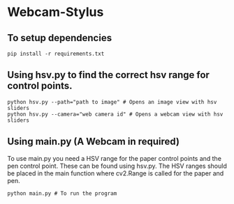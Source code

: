 # Webcam-Stylus

## To setup dependencies
```
pip install -r requirements.txt
```

## Using hsv.py to find the correct hsv range for control points.
```
python hsv.py --path="path to image" # Opens an image view with hsv sliders
python hsv.py --camera="web camera id" # Opens a webcam view with hsv sliders
```

## Using main.py (A Webcam in required)
To use main.py you need a HSV range for the paper control points and the pen control point. These can be found using hsv.py. The HSV ranges should be placed in 
the main function where cv2.Range is called for the paper and pen.
```
python main.py # To run the program
```